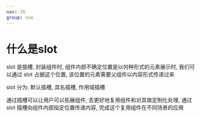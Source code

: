 ```yaml
---
nav: JS
group: vue
---
```

# 什么是slot

slot 是插槽, 封装组件时, 组件内部不确定位置是以何种形式的元素展示时, 我们可以通过 slot 占据这个位置, 该位置的元素需要父组件以内容形式传递过来

slot 分为: 默认插槽, 具名插槽, 作用域插槽

通过插槽可以让用户可以拓展组件, 去更好地复用组件和对其做定制化处理, 通过 slot 插槽向组件内部指定位置传递内容, 完成这个复用组件在不同场景的应用
